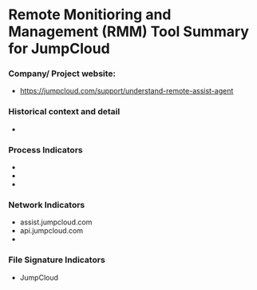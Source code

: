 # Remote Monitioring and Management (RMM) Tool Summary for JumpCloud

### Company/ Project website:
- https://jumpcloud.com/support/understand-remote-assist-agent

### Historical context and detail
- 

### Process Indicators
- 
- 
- 

### Network Indicators
- assist.jumpcloud.com
- api.jumpcloud.com
-

### File Signature Indicators
- JumpCloud
